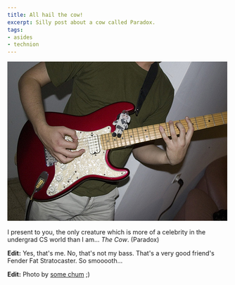 ```yaml
---
title: All hail the cow!
excerpt: Silly post about a cow called Paradox.
tags:
- asides
- technion
---
```


[![Paradox the cow](/assets/images/2007/06/534994007_ef57770ac3.jpg)](http://www.flickr.com/photos/paradox_the_cow/)

I present to you, the only creature which is more of a celebrity in the
undergrad CS world than I am... _The Cow_. (Paradox)

**Edit:** Yes, that's me. No, that's not my bass. That's a very good friend's
Fender Fat Stratocaster. So smooooth...

**Edit:** Photo by [some chum](http://flickr.com/photos/talgoldman) ;)
